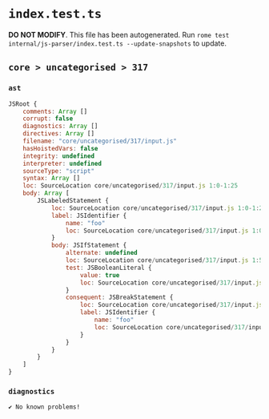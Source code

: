 # `index.test.ts`

**DO NOT MODIFY**. This file has been autogenerated. Run `rome test internal/js-parser/index.test.ts --update-snapshots` to update.

## `core > uncategorised > 317`

### `ast`

```javascript
JSRoot {
	comments: Array []
	corrupt: false
	diagnostics: Array []
	directives: Array []
	filename: "core/uncategorised/317/input.js"
	hasHoistedVars: false
	integrity: undefined
	interpreter: undefined
	sourceType: "script"
	syntax: Array []
	loc: SourceLocation core/uncategorised/317/input.js 1:0-1:25
	body: Array [
		JSLabeledStatement {
			loc: SourceLocation core/uncategorised/317/input.js 1:0-1:25
			label: JSIdentifier {
				name: "foo"
				loc: SourceLocation core/uncategorised/317/input.js 1:0-1:3 (foo)
			}
			body: JSIfStatement {
				alternate: undefined
				loc: SourceLocation core/uncategorised/317/input.js 1:5-1:25
				test: JSBooleanLiteral {
					value: true
					loc: SourceLocation core/uncategorised/317/input.js 1:9-1:13
				}
				consequent: JSBreakStatement {
					loc: SourceLocation core/uncategorised/317/input.js 1:15-1:25
					label: JSIdentifier {
						name: "foo"
						loc: SourceLocation core/uncategorised/317/input.js 1:21-1:24 (foo)
					}
				}
			}
		}
	]
}
```

### `diagnostics`

```
✔ No known problems!

```
